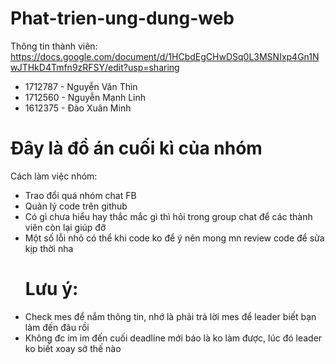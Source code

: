 # Phat-trien-ung-dung-web
Thông tin thành viên: https://docs.google.com/document/d/1HCbdEgCHwDSq0L3MSNIxp4Gn1NwJTHkD4Tmfn9zRFSY/edit?usp=sharing
 - 1712787 - Nguyễn Văn Thìn
 - 1712560 - Nguyễn Mạnh Linh
 - 1612375 - Đào Xuân Minh  
# Đây là đồ án cuối kì của nhóm 
Cách làm việc nhóm: 
 - Trao đổi quá nhóm chat FB 
 - Quản lý code trên github
 - Có gì chưa hiểu hay thắc mắc gì thì hỏi trong group chat để các thành viên còn lại giúp đỡ
 - Một số lỗi nhỏ có thể khi code ko để ý nên mong mn review code để sửa kịp thời nha
   # Lưu ý: 
 - Check mes để nắm thông tin, nhớ là phải trả lời mes để leader biết bạn làm đến đâu rồi
 - Không đc im im đến cuối deadline mới báo là ko làm được, lúc đó leader ko biết xoay sở thế nào
